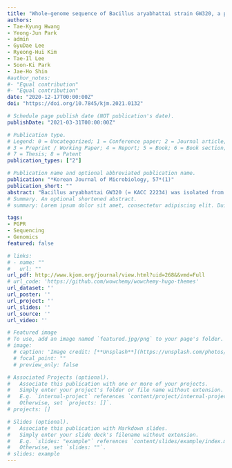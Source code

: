 ```yaml
---
title: "Whole-genome sequence of Bacillus aryabhattai strain GW320, a potential plant growth-promoting rhizobacterium from Cucumis sativus L. rhizospheric soil"
authors:
- Tae-Kyung Hwang
- Yeong-Jun Park
- admin
- GyuDae Lee
- Ryeong-Hui Kim
- Tae-Il Lee
- Soon-Ki Park
- Jae-Ho Shin
#author_notes:
#- "Equal contribution"
#- "Equal contribution"
date: "2020-12-17T00:00:00Z"
doi: "https://doi.org/10.7845/kjm.2021.0132"

# Schedule page publish date (NOT publication's date).
publishDate: "2021-03-31T00:00:00Z"

# Publication type.
# Legend: 0 = Uncategorized; 1 = Conference paper; 2 = Journal article;
# 3 = Preprint / Working Paper; 4 = Report; 5 = Book; 6 = Book section;
# 7 = Thesis; 8 = Patent
publication_types: ["2"]

# Publication name and optional abbreviated publication name.
publication: "*Korean Journal of Microbiology, 57*(1)"
publication_short: ""
abstract: "Bacillus aryabhattai GW320 (= KACC 22234) was isolated from the rhizosphere of Cucumis sativus L. in Gunwi-gun, Republic of Korea, and its whole-genome sequence was analyzed in this study. Its whole genome consists of circular chromosomes and plasmids, with genome sizes of 6,036,752 bp and 152,341 bp, respectively. The G + C content of its chromosome is 61.5%. The chromosome and plasmid contain 5,599 protein- coding genes. Besides, genes related to auxin biosynthesis, urea degradation, and nitrogen assimilation were identified in the chromosome. Thus, Bacillus aryabhattai GW320 has the potential to be an agriculturally useful strain."
# Summary. An optional shortened abstract.
# summary: Lorem ipsum dolor sit amet, consectetur adipiscing elit. Duis posuere tellus ac convallis placerat. Proin tincidunt magna sed ex sollicitudin condimentum.

tags:
- PGPR
- Sequencing
- Genomics
featured: false

# links:
# - name: ""
#   url: ""
url_pdf: http://www.kjom.org/journal/view.html?uid=268&&vmd=Full
# url_code: 'https://github.com/wowchemy/wowchemy-hugo-themes'
url_dataset: ''
url_poster: ''
url_project: ''
url_slides: ''
url_source: ''
url_video: ''

# Featured image
# To use, add an image named `featured.jpg/png` to your page's folder. 
# image:
  # caption: 'Image credit: [**Unsplash**](https://unsplash.com/photos/jdD8gXaTZsc)'
  # focal_point: ""
  # preview_only: false

# Associated Projects (optional).
#   Associate this publication with one or more of your projects.
#   Simply enter your project's folder or file name without extension.
#   E.g. `internal-project` references `content/project/internal-project/index.md`.
#   Otherwise, set `projects: []`.
# projects: []

# Slides (optional).
#   Associate this publication with Markdown slides.
#   Simply enter your slide deck's filename without extension.
#   E.g. `slides: "example"` references `content/slides/example/index.md`.
#   Otherwise, set `slides: ""`.
# slides: example
---
```

